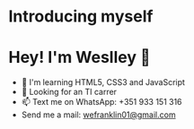 # Introducing myself
# Hey! I'm Weslley 👋
- 🌱 I'm learning HTML5, CSS3 and JavaScript
- 💼 Looking for an TI carrer
- 📫 Text me on WhatsApp: +351 933 151 316
-  Send me a mail: wefranklin01@gmail.com
